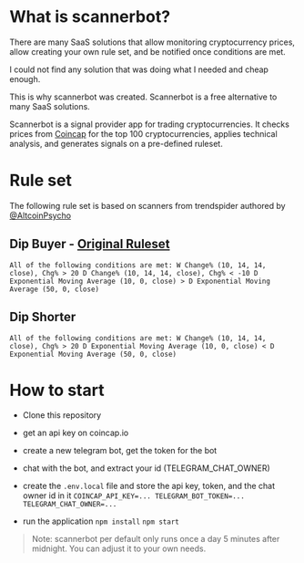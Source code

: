 # What is scannerbot?
There are many SaaS solutions that allow monitoring cryptocurrency prices, allow creating your own rule set, and be notified once conditions are met.

I could not find any solution that was doing what I needed and cheap enough.

This is why scannerbot was created. Scannerbot is a free alternative to many SaaS solutions.

Scannerbot is a signal provider app for trading cryptocurrencies. It checks prices from [Coincap](https://coincap.io/) for the top 100 cryptocurrencies, applies technical analysis, and generates signals on a pre-defined ruleset.


# Rule set
The following rule set is based on scanners from trendspider authored by [@AltcoinPsycho](https://twitter.com/altcoinpsycho?lang=en)

## Dip Buyer - [Original Ruleset](https://charts.trendspider.com/shared/6383ad6f207eac0015778dc3?t=4)
`
All of the following conditions are met:
W Change% (10, 14, 14, close), Chg% > 20
D Change% (10, 14, 14, close), Chg% < -10
D Exponential Moving Average (10, 0, close) > D Exponential Moving Average (50, 0, close)
`

## Dip Shorter
`
All of the following conditions are met:
W Change% (10, 14, 14, close), Chg% > 20
D Exponential Moving Average (10, 0, close) < D Exponential Moving Average (50, 0, close)
`


# How to start
- Clone this repository
- get an api key on coincap.io
- create a new telegram bot, get the token for the bot
- chat with the bot, and extract your id (TELEGRAM_CHAT_OWNER)
- create the `.env.local` file and store the api key, token, and the chat owner id in it
`
COINCAP_API_KEY=...
TELEGRAM_BOT_TOKEN=...
TELEGRAM_CHAT_OWNER=...
`

- run the application
`npm install`
`npm start`

> Note: scannerbot per default only runs once a day 5 minutes after midnight. You can adjust it to your own needs.